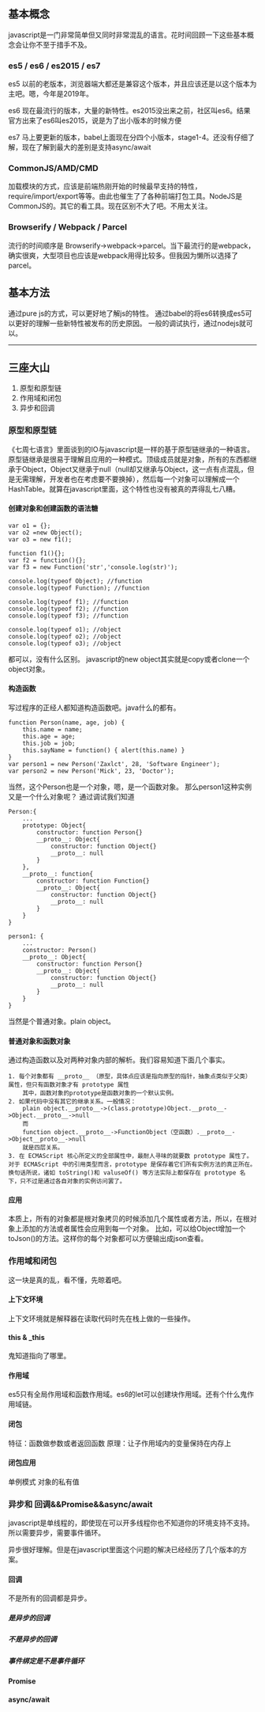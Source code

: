 ## 基本概念
javascript是一门非常简单但又同时非常混乱的语言。花时间回顾一下这些基本概念会让你不至于措手不及。
### es5 / es6 / es2015 / es7

es5 以前的老版本，浏览器端大都还是兼容这个版本，并且应该还是以这个版本为主吧。嗯，今年是2019年。

es6 现在最流行的版本，大量的新特性。es2015没出来之前，社区叫es6。结果官方出来了es6叫es2015，说是为了出小版本的时候方便

es7 马上要更新的版本，babel上面现在分四个小版本，stage1-4。还没有仔细了解，现在了解到最大的差别是支持async/await

### CommonJS/AMD/CMD

加载模块的方式，应该是前端热刚开始的时候最早支持的特性，require/import/export等等。由此也催生了了各种前端打包工具。NodeJS是CommonJS的。其它的看工具。现在区别不大了吧。不用太关注。

### Browserify / Webpack / Parcel

流行的时间顺序是 Browserify->webpack->parcel。当下最流行的是webpack，确实很爽，大型项目也应该是webpack用得比较多。但我因为懒所以选择了parcel。

## 基本方法

通过pure js的方式，可以更好地了解js的特性。
通过babel的将es6转换成es5可以更好的理解一些新特性被发布的历史原因。
一般的调试执行，通过nodejs就可以。

***

## 三座大山
1. 原型和原型链
2. 作用域和闭包
3. 异步和回调

### 原型和原型链

《七周七语言》里面谈到的IO与javascript是一样的基于原型链继承的一种语言。原型链继承是很易于理解且应用的一种模式。顶级成员就是对象，所有的东西都继承于Object，Object又继承于null（null却又继承与Object，这一点有点混乱，但是无需理解，开发者也在考虑要不要换掉），然后每一个对象可以理解成一个HashTable。就算在javascript里面，这个特性也没有被真的弄得乱七八糟。

#### 创建对象和创建函数的语法糖

    var o1 = {}; 
    var o2 =new Object();
    var o3 = new f1();

    function f1(){}; 
    var f2 = function(){};
    var f3 = new Function('str','console.log(str)');

    console.log(typeof Object); //function 
    console.log(typeof Function); //function  

    console.log(typeof f1); //function 
    console.log(typeof f2); //function 
    console.log(typeof f3); //function   

    console.log(typeof o1); //object 
    console.log(typeof o2); //object 
    console.log(typeof o3); //object

都可以，没有什么区别。
javascript的new object其实就是copy或者clone一个object对象。


#### 构造函数
写过程序的正经人都知道构造函数吧。java什么的都有。

    function Person(name, age, job) {
        this.name = name;
        this.age = age;
        this.job = job;
        this.sayName = function() { alert(this.name) } 
    }
    var person1 = new Person('Zaxlct', 28, 'Software Engineer');
    var person2 = new Person('Mick', 23, 'Doctor');

当然，这个Person也是一个对象，嗯，是一个函数对象。
那么person1这种实例又是一个什么对象呢？
通过调试我们知道

    Person:{
        ...
        prototype: Object{
            constructor: function Person{}
            __proto__: Object{
                constructor: function Object{}
                __proto__: null
            }
        },
        __proto__: function{
            constructor: function Function{}
            __proto__: Object{
                constructor: function Object{}
                __proto__: null
            }
        }
    }

    person1: {
        ...
        constructor: Person()
        __proto__: Object{
            constructor: function Person{}
            __proto__: Object{
                constructor: function Object{}
                __proto__: null
            }
        }
    }

当然是个普通对象。plain object。

#### 普通对象和函数对象
通过构造函数以及对两种对象内部的解析。我们容易知道下面几个事实。

    1. 每个对象都有 __proto__ （原型，具体点应该是指向原型的指针，抽象点类似于父类）属性，但只有函数对象才有 prototype 属性
        其中，函数对象的prototype是函数对象的一个默认实例。
    2. 如果代码中没有其它的继承关系。一般情况：
        plain object.__proto__->(class.prototype)Object.__proto__->Object.__proto__->null
        而
        function object.__proto__->FunctionObject（空函数）.__proto__->Object__proto__->null
        就是四层关系。
    3. 在 ECMAScript 核心所定义的全部属性中，最耐人寻味的就要数 prototype 属性了。对于 ECMAScript 中的引用类型而言，prototype 是保存着它们所有实例方法的真正所在。换句话所说，诸如 toString()和 valuseOf() 等方法实际上都保存在 prototype 名下，只不过是通过各自对象的实例访问罢了。

#### 应用
本质上，所有的对象都是根对象拷贝的时候添加几个属性或者方法，所以，在根对象上添加的方法或者属性会应用到每一个对象。
比如，可以给Object增加一个toJson()的方法。这样你的每个对象都可以方便输出成json查看。

### 作用域和闭包
这一块是真的乱，看不懂，先晾着吧。

#### 上下文环境
上下文环境就是解释器在读取代码时先在栈上做的一些操作。

#### this & _this
鬼知道指向了哪里。

#### 作用域
es5只有全局作用域和函数作用域。es6的let可以创建块作用域。还有个什么鬼作用域链。


#### 闭包
特征：函数做参数或者返回函数
原理：让子作用域内的变量保持在内存上

#### 闭包应用
单例模式
对象的私有值

### 异步和 回调&&Promise&&async/await

javascript是单线程的，即使现在可以开多线程你也不知道你的环境支持不支持。所以需要异步，需要事件循环。

异步很好理解。但是在javascript里面这个问题的解决已经经历了几个版本的方案。

#### 回调
不是所有的回调都是异步。

##### 是异步的回调
##### 不是异步的回调

##### 事件绑定是不是事件循环

#### Promise

#### async/await
